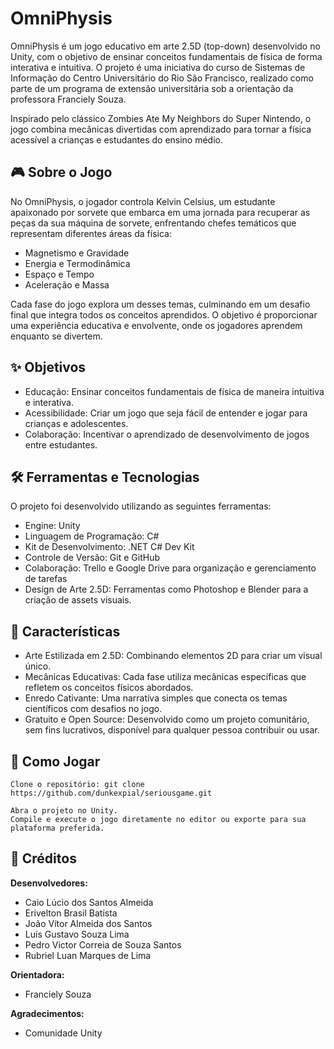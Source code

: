 # **OmniPhysis**

OmniPhysis é um jogo educativo em arte 2.5D (top-down) desenvolvido no Unity, com o objetivo de ensinar conceitos fundamentais de física de forma interativa e intuitiva. O projeto é uma iniciativa do curso de Sistemas de Informação do Centro Universitário do Rio São Francisco, realizado como parte de um programa de extensão universitária sob a orientação da professora Franciely Souza.

Inspirado pelo clássico Zombies Ate My Neighbors do Super Nintendo, o jogo combina mecânicas divertidas com aprendizado para tornar a física acessível a crianças e estudantes do ensino médio.

## 🎮 **Sobre o Jogo**

No OmniPhysis, o jogador controla Kelvin Celsius, um estudante apaixonado por sorvete que embarca em uma jornada para recuperar as peças da sua máquina de sorvete, enfrentando chefes temáticos que representam diferentes áreas da física:

   - Magnetismo e Gravidade
   - Energia e Termodinâmica
   - Espaço e Tempo
   - Aceleração e Massa

Cada fase do jogo explora um desses temas, culminando em um desafio final que integra todos os conceitos aprendidos. O objetivo é proporcionar uma experiência educativa e envolvente, onde os jogadores aprendem enquanto se divertem.

## ✨ **Objetivos**

   - Educação: Ensinar conceitos fundamentais de física de maneira intuitiva e interativa.
   - Acessibilidade: Criar um jogo que seja fácil de entender e jogar para crianças e adolescentes.
   - Colaboração: Incentivar o aprendizado de desenvolvimento de jogos entre estudantes.

## 🛠️ **Ferramentas e Tecnologias**

O projeto foi desenvolvido utilizando as seguintes ferramentas:

   - Engine: Unity
   - Linguagem de Programação: C#
   - Kit de Desenvolvimento: .NET C# Dev Kit
   - Controle de Versão: Git e GitHub
   - Colaboração: Trello e Google Drive para organização e gerenciamento de tarefas
   - Design de Arte 2.5D: Ferramentas como Photoshop e Blender para a criação de assets visuais.

## 🌟 **Características**

   - Arte Estilizada em 2.5D: Combinando elementos 2D para criar um visual único.
   - Mecânicas Educativas: Cada fase utiliza mecânicas específicas que refletem os conceitos físicos abordados.
   - Enredo Cativante: Uma narrativa simples que conecta os temas científicos com desafios no jogo.
   - Gratuito e Open Source: Desenvolvido como um projeto comunitário, sem fins lucrativos, disponível para qualquer pessoa contribuir ou usar.

## 🚀 **Como Jogar**

    Clone o repositório: git clone https://github.com/dunkexpial/seriousgame.git

    Abra o projeto no Unity. 
    Compile e execute o jogo diretamente no editor ou exporte para sua plataforma preferida.
    
## 🧠 **Créditos**

**Desenvolvedores:**

   - Caio Lúcio dos Santos Almeida
   - Erivelton Brasil Batista
   - João Vítor Almeida dos Santos
   - Luís Gustavo Souza Lima
   - Pedro Victor Correia de Souza Santos
   - Rubriel Luan Marques de Lima

**Orientadora:**

   - Franciely Souza

**Agradecimentos:**  

  - Comunidade Unity  




  
